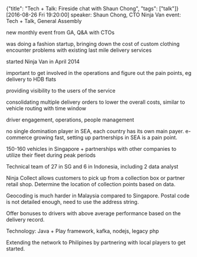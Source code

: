 {"title": "Tech + Talk: Fireside chat with Shaun Chong", "tags": ["talk"]}
[2016-08-26 Fri 19:20:00]
speaker: Shaun Chong, CTO Ninja Van
event: Tech + Talk, General Assembly

new monthly event from GA, Q&A with CTOs

was doing a fashion startup, bringing down the cost of custom clothing
encounter problems with existing last mile delivery services

started Ninja Van in April 2014

important to get involved in the operations and figure out the pain points,
eg delivery to HDB flats

providing visibility to the users of the service

consolidating multiple delivery orders to lower the overall costs,
similar to vehicle routing with time window

driver engagement, operations, people management

no single domination player in SEA, each country has its own main payer.
e-commerce growing fast, setting up partnerships in SEA is a pain point.

150-160 vehicles in Singapore + partnerships with other companies to utilize
their fleet during peak periods

Technical team of 27 in SG and 6 in Indonesia, including 2 data analyst

Ninja Collect allows customers to pick up from a collection box or partner retail shop.
Determine the location of collection points based on data.

Geocoding is much harder in Malaysia compared to Singapore. Postal code is not
detailed enough, need to use the address string.

Offer bonuses to drivers with above average performance based on the delivery record.

Technology: Java + Play framework, kafka, nodejs, legacy php

Extending the network to Philipines by partnering with local players to get started.

